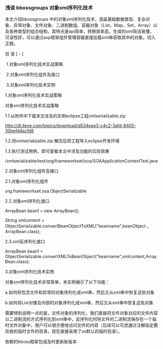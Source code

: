 ### 浅谈 bbossgroups 对象xml序列化技术

本文介绍bbossgroups 中的对象xml序列化技术，涵盖基础数据类型、复杂对象、异常对象、文件对象、二进制数组、容器对象（List，Map，Set，Array）以及各种类型的组合结构，其特点是api简单，转换效率高，生成的xml简洁易懂，可读性好，可以通过aop框架组件管理容器直接加载xml串获取其中的对象。切入正题。

目 录 [ - ]

​    1.对象xml序列化技术实战策略

​    2.对象xml序列化组件及接口

​    3.对象xml序列化技术实例

1.对象xml序列化技术实战策略

对象xml序列化技术实战策略

1.1.从附件中下载本文涉及的实例eclipse工程xmlserializable.zip

http://dl.iteye.com/topics/download/d534eae3-c4c2-3afd-8405-30befd4acfd8

1.2.将xmlserializable.zip 解压后将工程导入eclipse开发环境

1.3.执行测试用例，即可查看本文中涉及功能的实际效果

/xmlserializable/test/org/frameworkset/soa/SOAApplicationContextTest.java

2.对象xml序列化组件及接口

2.1.对象xml序列化组件

org.frameworkset.soa.ObjectSerializable

2.2.对象xml序列化接口

ArrayBean bean1 = new ArrayBean();

String xmlcontent = ObjectSerializable.convertBeanObjectToXML("beanname",beanObject ，ArrayBean.class);

2.3.xml反序列化接口

ArrayBean bean1 = ObjectSerializable.convertXMLToBeanObject("beanname",xmlcontent,ArrayBean.class);

3.对象xml序列化技术实例

对象xml序列化技术非常简单，本实例展示了以下功能：

a.如何将包含文件和异常的对象序列化成xml串，然后又从xml串中恢复这些对象

b.如何将List对像及内部的对象序列化成xml串，然后又从xml串中恢复这些对象

需要特别说明一点的是，文件对象的序列化，我们直接将文件对象对应的文件内容以二进制流的方式序列化到xml串中，反序列化时将文件的二进制流保存在一个临时文件对象中，用户可以很方便地访问文件的内容（后续可以可虑通过注解指定要存放的临时文件的目录，现在直接采用了os默认的临时目录）。

依赖的bboss框架包请及时更新新版本  